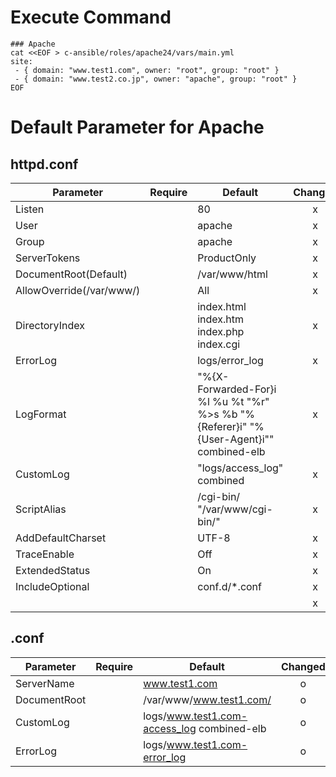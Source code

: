 # Execute Command
    ### Apache
    cat <<EOF > c-ansible/roles/apache24/vars/main.yml
    site:
     - { domain: "www.test1.com", owner: "root", group: "root" }
     - { domain: "www.test2.co.jp", owner: "apache", group: "root" }
    EOF

# Default Parameter for Apache
## httpd.conf
|Parameter|Require|Default|Changed|
| ------- |:-----:|-------|:-----:|
|Listen   |       |80     |x      |
|User     |       |apache |x      |
|Group    |       |apache |x      |
|ServerTokens|       |ProductOnly|x      |
|DocumentRoot(Default)|       |/var/www/html|x      |
|AllowOverride(/var/www/)|       |All|x      |
|DirectoryIndex|       |index.html index.htm index.php index.cgi|x      |
|ErrorLog|       |logs/error_log|x      |
|LogFormat|       |"%{X-Forwarded-For}i %l %u %t \"%r\" %>s %b \"%{Referer}i\" \"%{User-Agent}i\"" combined-elb|x      |
|CustomLog|       |"logs/access_log" combined|x      |
|ScriptAlias|       |/cgi-bin/ "/var/www/cgi-bin/"|x      |
|AddDefaultCharset|       |UTF-8|x      |
|TraceEnable|       |Off|x      |
|ExtendedStatus|       |On|x      |
|IncludeOptional|       |conf.d/*.conf|x      |
||       ||x      |

## <VirtualhostName>.conf
|Parameter|Require|Default|Changed|
| ------- |:-----:|-------|:-----:|
|ServerName   |       |www.test1.com                                 |o      |
|DocumentRoot |       |/var/www/www.test1.com/                       |o      |
|CustomLog    |       |logs/www.test1.com-access_log combined-elb|o      |
|ErrorLog     |       |logs/www.test1.com-error_log              |o      |


